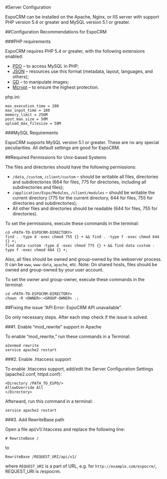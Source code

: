 #Server Configuration

EspoCRM can be installed on the Apache, Nginx, or IIS server with support PHP version 5.4 or greater and MySQL version 5.1 or greater.

##Configuration Recommendations for EspoCRM

###PHP requirements

EspoCRM requires PHP 5.4 or greater, with the following extensions enabled:

* [PDO](http://php.net/manual/en/book.pdo.php) – to access MySQL in PHP;
* [JSON](http://php.net/manual/en/book.json.php) – resources use this format (metadata, layout, languages, and others);
* [GD](http://php.net/manual/en/book.image.php) – to manipulate images;
* [Mcrypt](http://php.net/manual/en/book.mcrypt.php) – to ensure the highest protection.


php.ini:

```
max_execution_time = 180
max_input_time = 180
memory_limit = 256M
post_max_size = 50M
upload_max_filesize = 50M
```


###MySQL Requirements


EspoCRM supports MySQL version 5.1 or greater. These are no any special peculiarities. All default settings are good for EspoCRM.

##Required Permissions for Unix-based Systems

The files and directories should have the following permissions:

* `/data`, `/custom`, `/client/custom` – should be writable all files, directories and subdirectories (664 for files, 775 for directories, including all subdirectories and files);
* `/application/Espo/Modules`, `/client/modules` – should be writable the current directory (775 for the current directory, 644 for files, 755 for directories and subdirectories);
* All other files and directories should be readable (644 for files, 755 for directories).

To set the permissions, execute these commands in the terminal:

```
cd <PATH-TO-ESPOCRM-DIRECTORY>
find . -type d -exec chmod 755 {} + && find . -type f -exec chmod 644 {} +;
find data custom -type d -exec chmod 775 {} + && find data custom -type f -exec chmod 664 {} +;
```

Also, all files should be owned and group-owned by the webserver process. It can be `www`, `www-data`, `apache`, etc.
Note: On shared hosts, files should be owned and group-owned by your user account.

To set the owner and group-owner, execute these commands in the terminal:

```
cd <PATH-TO-ESPOCRM-DIRECTORY>
chown -R <OWNER>:<GROUP-OWNER> .;
```

##Fixing the issue “API Error: EspoCRM API unavailable”.

Do only necessary steps. After each step check if the issue is solved.

###1. Enable “mod_rewrite” support in Apache

To enable “mod_rewrite,” run these commands in a Terminal:

```
a2enmod rewrite
service apache2 restart
```

###2. Enable .htaccess support

To enable .htaccess support, add/edit the Server Configuration Settings (apache2.conf, httpd.conf):

```
<Directory /PATH_TO_ESPO/>
AllowOverride All
</Directory>
```

Afterward, run this command in a terminal:

```
service apache2 restart
```

###3. Add RewriteBase path

Open a file api/v1/.htaccess and replace the following line:

```
# RewriteBase /
```

to

```
RewriteBase /REQUEST_URI/api/v1/
```

where `REQUEST_URI` is a part of URL, e.g. for `http://example.com/espocrm/`, REQUEST_URI is /espocrm.
